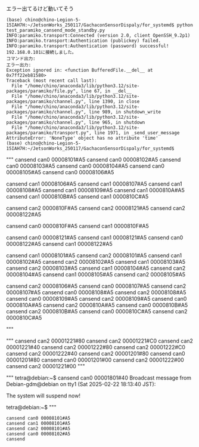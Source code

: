 ###

エラー出てるけど動いてそう

```
(base) chino@chino-Legion-5-15IAH7H:~/JetsonWorks_250117/GachaconSensorDispaly/for_systemd$ python test_paramiko_cansend_mode_standby.py 
INFO:paramiko.transport:Connected (version 2.0, client OpenSSH_9.2p1)
INFO:paramiko.transport:Authentication (publickey) failed.
INFO:paramiko.transport:Authentication (password) successful!
192.168.0.101に接続しました。
コマンド出力:
エラー出力:
Exception ignored in: <function BufferedFile.__del__ at 0x7ff22eb81580>
Traceback (most recent call last):
  File "/home/chino/anaconda3/lib/python3.12/site-packages/paramiko/file.py", line 67, in __del__
  File "/home/chino/anaconda3/lib/python3.12/site-packages/paramiko/channel.py", line 1390, in close
  File "/home/chino/anaconda3/lib/python3.12/site-packages/paramiko/channel.py", line 989, in shutdown_write
  File "/home/chino/anaconda3/lib/python3.12/site-packages/paramiko/channel.py", line 965, in shutdown
  File "/home/chino/anaconda3/lib/python3.12/site-packages/paramiko/transport.py", line 1971, in _send_user_message
AttributeError: 'NoneType' object has no attribute 'time'
(base) chino@chino-Legion-5-15IAH7H:~/JetsonWorks_250117/GachaconSensorDispaly/for_systemd$ 
```

"""
cansend can0 00008101#A5
cansend can0 00008102#A5
cansend can0 00008103#A5
cansend can0 00008104#A5
cansend can0 00008105#A5
cansend can0 00008106#A5

cansend can1 00008106#A5
cansend can1 00008107#A5
cansend can1 00008108#A5
cansend can1 00008109#A5
cansend can1 0000810A#A5
cansend can1 0000810B#A5
cansend can1 0000810C#A5

cansend can2 0000810F#A5
cansend can2 00008121#A5
cansend can2 00008122#A5

cansend can0 0000810F#A5
cansend can1 0000810F#A5

cansend can0 00008121#A5
cansend can1 00008121#A5
cansend can0 00008122#A5
cansend can1 00008122#A5

cansend can1 00008101#A5
cansend can2 00008101#A5
cansend can1 00008102#A5
cansend can2 00008102#A5
cansend can1 00008103#A5
cansend can2 00008103#A5
cansend can1 00008104#A5
cansend can2 00008104#A5
cansend can1 00008105#A5
cansend can2 00008105#A5


cansend can2 00008106#A5
cansend can0 00008107#A5
cansend can2 00008107#A5
cansend can0 00008108#A5
cansend can2 00008108#A5
cansend can0 00008109#A5
cansend can2 00008109#A5
cansend can0 0000810A#A5
cansend can2 0000810A#A5
cansend can0 0000810B#A5
cansend can2 0000810B#A5
cansend can0 0000810C#A5
cansend can2 0000810C#A5

"""

"""
cansend can2 00001221#80
cansend can2 00001221#C0
cansend can2 00001221#40
cansend can2 00001222#80
cansend can2 00001222#C0
cansend can2 00001222#40
cansend can2 00001201#80
cansend can0 00001201#80
cansend can0 00001201#00
cansend can2 00001222#00
cansend can2 00001221#00
"""


"""
tetra@debian:~$ cansend can0 00001801#40
Broadcast message from Debian-gdm@debian on tty1 (Sat 2025-02-22 18:13:40 JST):

The system will suspend now!


tetra@debian:~$ 
"""



```
cansend can0 00008101#A5
cansend can1 00008101#A5
cansend can2 00008101#A5
cansend can0 00008102#A5
cansend 
```
